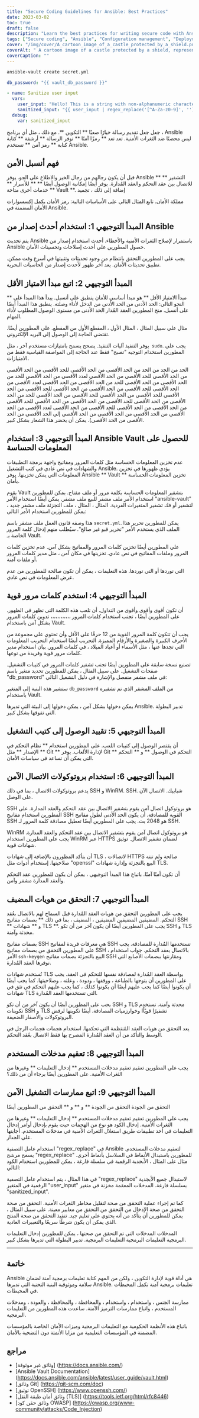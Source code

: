 ```yaml
---
title: "Secure Coding Guidelines for Ansible: Best Practices"
date: 2023-03-02
toc: true
draft: false
description: "Learn the best practices for writing secure code with Ansible, a popular tool for configuration management and deployment."
tags: ["Secure coding", "Ansible", "Configuration management", "Deployment", "Least privilege principle", "Ansible Vault", "Strong passwords", "Access control", "Version control system", "Secure communication protocols", "SSH", "WinRM", "TLS certificates", "Sanitize user input", "Input validation", "Error handling", "Secure coding practices", "Code injection", "Secure coding guidelines", "Infrastructure security"]
cover: "/img/cover/A_cartoon_image_of_a_castle_protected_by_a_shield.png"
coverAlt: " A cartoon image of a castle protected by a shield, representing the security measures in place for infrastructure managed by Ansible."
coverCaption: ""
---
```

```bash
ansible-vault create secret.yml
```
```yml
db_password: "{{ vault_db_password }}"
```
```yaml
- name: Sanitize user input
  vars:
    user_input: "Hello! This is a string with non-alphanumeric characters."
    sanitized_input: "{{ user_input | regex_replace('[^A-Za-z0-9]', '') }}"
  debug:
    var: sanitized_input
```

 جعل جعل تقديم رسالة خيارًا صعبًا ** التكوين **. مع ذلك ، مثل أي برنامج ، Ansible ليس محصنًا ضد الثغرات الأمنية. تعد تعد ** رمزًا آمنًا ** توفر الرسالة ** أرشفة ** كتابة كتابة ** رمز آمن ** تستخدم Ansible.  ## فهم أنسبل الأمن  قبل أن يكون رجالهم من رجال الخير والاطلاع على الجو. يوفر Ansible ** التشفير ** للاتصال بين عقد التحكم والعقد المُدارة. يوفر أيضًا إمكانية الوصول أيضًا ** ** للأسرار ** خدمات أخرى متاحة ** Vault **. إضافة إلى ذلك ، تجميد  مملكة الأمان. تابع المثال التالي على الأساسات التالية: رمز الأمان يكمل إكسسوارات الأمان المضمنة في Ansible.  ## المبدأ التوجيهي 1: استخدام أحدث إصدار من Ansible  يتم تحديث Ansible باستمرار لإصلاح الثغرات الأمنية والأخطاء. أحدث استخدام إصدار من Ansible حصول المطورين على أحدث إصلاحات وتحسينات الأمان.  يجب على المطورين التحقق بانتظام من وجود تحديثات وتثبيتها في أسرع وقت ممكن. تطبيق تحديثات الأمان. يعد آخر ظهور لأحدث إصدار من الحاسبات البحرية.  ## المبدأ التوجيهي 2: اتبع مبدأ الامتياز الأقل  ** مبدأ الامتياز الأقل ** هو مبدأ أساسي للأمان ينطبق على أنسبل. يبدأ هذا المبدأ على النحو التالي: الحد الأدنى من الحد الأدنى من الدخل لأداء وصلته. ينطبق هذا المبدأ أيضًا على أنسبل. منح المطورين العقد المُدار الحد الأدنى من مستوى الوصول المطلوب لأداء المهام.  مثال على سبيل المثال ، المثال الأول ، المقطع الأول من المقطع. على المطورين أيضًا. تقتضي الحاجة إلى الوصول إلى البريد الإلكتروني.  يوفر التنفيذ آليات التنفيذ. يصحح يسمح بامتيازات مستخدم آخر ، مثل` sudo`. يجب على المطورين استخدام التوجيه "تصبح" فقط عند الحاجة إلى المواصفة القياسية فقط من الامتيازات.  الحد من الحد من الحد من الحد الأقصى من الحد الأقصى للحد الأقصى من الحد الأقصى من الحد الأقصى للحد الأقصى من الحد الأقصى لعدد الأقصى من الحد الأقصى للحد من الحد الأقصى من الحد الأقصى للحد من الحد الأقصى من الحد الأقصى لعدد الأقصى من الحد الأقصى للحد الأقصى من الحد الأقصى من الحد الأقصى للحد الأقصى من الحد الأقصى للحد الأقصى من الحد الأقصى للحد الأقصى من الحد الأقصى للحد من الحد الأقصى من الحد الأقصى للحد الأقصى من الحد الأقصى من الحد الأقصى للحد الأقصى من الحد الأقصى من الحد الأقصى للحد الأقصى من الحد الأقصى لعدد الأقصى من الحد الأقصى من الحد الأقصى من الحد الأقصى من الحد الأقصى إلى الحد الأقصى من الحد الأقصى من الحد الأقصى). يمكن أن يحضر هذا الشعار بشكل كبير.  ## المبدأ التوجيهي 3: استخدام Ansible Vault للحصول على المعلومات الحساسة  عدم تخزين المعلومات الحساسة مثل كلمات المرور ومفاتيح واجهة برمجة التطبيقات والشهادات في نص عادي في كتب التشغيل Ansible. يؤدي ظهورها في تخزين المعلومات التي يمكن تخزينها. يوفر Ansible ** Vault ** تخزين المعلومات الحساسة بأمان.  يقوم Vault بتشفير المعلومات الحساسة بكلمة مرور أو ملف مفتاح. يمكن للمطورين استخدام الأمر ملف مشفر للبيع ملف مشفر. يمكن أيضًا استخدام الأمر "ansible-vault" لتشفير أو فك تشفير المتغيرات الفردية. المثال ، المثال ، ملف التجزئة ملف مشفر جديد ، يمكن للمطورين استخدام الأمر التالي:   هذا وصفه قانون العمل ملف مشفر باسم `secret.yml`. يمكن للمطورين تحرير هذا الملف الذي يستخدم الأمر "تحرير قبو غير صالح". سيُطلب منهم إدخال كلمة المرور الخاصة بـ Vault.  على المطورين أيضًا تخزين كلمات المرور والمفاتيح بشكل آمن. عدم تخزين كلمات المرور وملفات المفاتيح في نص عادي. تخزينها في مكان آمن ، مثل مدير كلمات المرور أو ملفات آمنة.  التي توردها أو التي توردها. هذه التعليمات ، يمكن أن تكون صالحة للمطورين من عدم عرض المعلومات في نص عادي.  ## المبدأ التوجيهي 4: استخدم كلمات مرور قوية  أن تكون أقوى وأقوى وأقوى من التداول. أن تلعب هذه الكلمة التي تظهر في الظهور. على المطورين أيضًا ، تجنب استخدام كلمات المرور ،،،،،،،،،،،، تدوين كلمات المرور بشكل آمن باستخدام Vault.  يجب أن تتكون كلمة المرور القوية من 12 حرفًا على الأقل وأن تحتوي على مجموعة من الأحرف الكبيرة والصغيرة والأرقام المميزة. التجريب أيضًا استخدام التجريب المعلومات التي تجدها عنها ، مثل الأسماء أو أعياد الميلاد ، في كلمات المرور. بيان استخدام مدير كلمات مرور قوية وفريدة من نوعها.  تصنيع نسخة سابقة على المطورين أيضًا تجنب تشفير كلمات المرور في كتيبات التشغيل. صفحات التشغيل. على سبيل المثال ، يمكن للمطورين تحديد متغير باسم "db_password" في ملف مشفر منفصل والإشارة في دليل التشغيل التالي:  ستشير هذه البنية إلى المتغير `db_password` من الملف المشفر الذي تم تشفيره باستخدام Vault.  يمكن دخولها بشكل آمن ، يمكن دخولها إلى البيئة التي تديرها Ansible. تدبير البطولة التي تفوقها بشكل كبير.   ## المبدأ التوجيهي 5: تقييد الوصول إلى كتيب التشغيل  أن يقتصر الوصول إلى كتيبات اللعب. على المطورين استخدام ** نظام التحكم في الإصدار ** مثل ** Git ** لإدارة الألعاب. يوفر Git التحكم في الوصول ** و ** التحكم ** التي يمكن أن تساعد في سياسات الأمان.  ## المبدأ التوجيهي 6: استخدام بروتوكولات الاتصال الآمن  يدعم بروتوكولات الاتصال ، بما في ذلك SSH و WinRM. SSH. شبابيك. الاتصال الآن على الوصل.  SSH هو بروتوكول اتصال آمن يقوم بتشفير الاتصال بين عقد التحكم والعقد المدارة. على المطورين استخدام مفاتيح SSH القوية للمصادقة. أن يكون الحد الأدنى لطول مفاتيح SSH هو 2048 بت. يجب على المطورين أيضًا تعطيل مصادقة كلمة المرور لـ SSH.  WinRM هو بروتوكول اتصال آمن يقوم بتشفير الاتصال بين عقد التحكم والعقد المدارة. يجب على المطورين استخدام WinRM عبر HTTPS لضمان تشفير الاتصال. توثيق شهادات قوية.  أن يتأكد المطورون بالإضافة إلى شهادات TLS ، لاتصالات HTTPS صالحة ولم تنته صلاحيتها. إستخدام أدوات مثل "openssl" البيع بالتجزئة وإدارة شهادات TLS.  أن تكون أمنًا آمنًا. باتباع هذا المبدأ التوجيهي ، يمكن أن يكون للمطورين عقد التحكم والعقد المدارة مشفر وآمن.  ## المبدأ التوجيهي 7: التحقق من هويات المضيف  يجب على المطورين التحقق من هويات العقد المُدارة قبل السماح لهم بالاتصال بعُقد التحكم. المضيفين المضيفين المضيفين ، المضيف ، بما في ذلك ** بصمات مفاتيح SSH ** و ** شهادات TLS **. يجب على المطورين أيضًا أن يكون آخر من أن تكو SSH و TLS محدثة وآمنة.  بصمات مفاتيح SSH هي معرفات فريدة لمفاتيح SSH تستخدمها المُدارة للمصادقة. يجب على المطورين التحقق من بصمات مفاتيح SSH ، بالاتصال بعقد التحكم. جواب استخدام الأمر `ssh-keygen` البيع بالتجزئة بصمات مفاتيح SSH ومقارنتها ببصمات الأصابع التي توفرها العقد المُدارة.  تُستخدم شهادات TLS بواسطة العقد المُدارة لمصادقة نفسها للتحكم في العقد. يجب على المطورين أن يتوجها بالطباعة ، ووقفها ، ودودة ، وعلته ، وصلاحيتها. كما يجب أيضًا أن يكونوا أيضًا كما يجب عليهم أيضًا أن يكونوا كذلك ، كما يجب عليهم التحكم في تثق في شهادات TLS التي تستخدمها العقد المُدارة.  يجب على المطورين أيضًا أن يكون آخر من أن تكو SSH و TLS محدثة وآمنة. تستخدم تكوينات SSH و TLS تشفيرًا قويًاًا وخوارزميات المصادقة. أيضًا تكوينها لرفض البروتوكولات والأصفار الضعيفة.  يعد التحقق من هويات العقد المُنتظمة التي تحكمها. استخدام هجمات هجمات الرجل في الوسط والتأكد من أن العقد المُدارة المصرح بها فقط الاتصال بعُقد التحكم.  ## المبدأ التوجيهي 8: تعقيم مدخلات المستخدم  يجب على المطورين تعقيم تعقيم مدخلات المستخدم ** إدخال التعليمات ** وغيرها من الثغرات الأمنية. على المطورين أيضًا برجاء أن من ذلك؟  ## المبدأ التوجيهي 9: اتبع ممارسات التشغيل الآمن  التحقق من الجودة التحقق من الجودة ** و ** و ** التحقق من المطورين أيضًا  يجب على المطورين تعقيم تعقيم مدخلات المستخدم ** إدخال التعليمات ** وغيرها من الثغرات الأمنية. إدخال الكود هو نوع من الهجمات حيث يقوم بإدخال أوامر إدخال التعليمات في أحد تطبيقات طريق استغلال الثغرات الأمنية في مدخلات المستخدم. أجابتها على الجدار.  استخدام عامل التصفية "regex_replace" في Ansible لتعقيم مدخلات المستخدم. يسمح مرشح "regex_replace" للمطورين باستبدال الأنماط في السلاسل بأنماط أخرى. مثال على المثال ، الأبجدية الرقمية في سلسلة فارغة ، يمكن للمطورين استخدام الكود التالي:  في هذا المثال ، يتم استخدام عامل التصفية "regex_replace" لاستبدال جميع الأبجدية الرقمية في المتغير "user_input" بسلسلة فارغة. المدخلات المعقمة مخزنة في متغير "sanitized_input".  كما تم إجراء عملية التحقق من صحة لتقليل مخاطر الثغرات الأمنية. التحقق من صحة التحقق من صحة الإدخال من التحقق من التحقق من معايير معينة. على سبيل المثال ، يمكن للمطورين أن يتأكد من أنه يحتوي على تعليم جيد. تنفيذ التحقق من صحة المنتج الذي يمكن أن يكون شرطًا سريعًا والتعبيرات العادية.  المدخلات المدخلات التي تم التحقق من صحتها ، يمكن للمطورين إدخال التعليمات البرمجية التعليمات البرمجية التعليمات البرمجية. تدبير البطولة التي تديرها بشكل كبير. ______  ## خاتمة  Ansible هي أداة قوية لإدارة التكوين ، ولكن من المهم كتابة تعليمات برمجية آمنة لضمان سلامة وموثوقية البنية التحتية التي تديرها Ansible. تعليمات برمجية آمنة تكمل المحيطات في المحيطات.  ممارسة الجنس ، واستخدام ، واستخدام ، والمحافظة ، والمحافظة ، والعودة ، ومدخلات المستخدم ، واتباع ممارسات الترميز الآمنة. ساعدت هذه المطورين من التعليمات البرمجية.  باتباع هذه الأنظمة الحكومية مع التعليمات البرمجية وميزات الأمان الخاصة بالمؤسسات المضمنة في المؤسسات التعليمية من مزايا الأتمتة دون التضحية بالأمان.  ## مراجع  - [وثائق غير موثوقة] (https://docs.ansible.com/) - [Ansible Vault Documentation] (https://docs.ansible.com/ansible/latest/user_guide/vault.html) - [وثائق Git] (https://git-scm.com/doc) - [توثيق OpenSSH] (https://www.openssh.com/) - [وثائق أمان طبقة النقل (TLS)] (https://tools.ietf.org/html/rfc8446) - [وثائق حقن كود OWASP] (https://owasp.org/www-community/attacks/Code_Injection)
